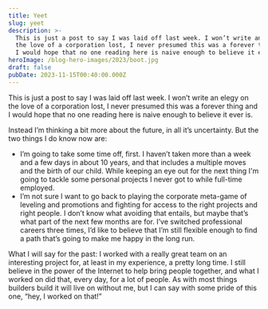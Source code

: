 ```yaml
---
title: Yeet
slug: yeet
description: >-
  This is just a post to say I was laid off last week. I won’t write an elegy on
  the love of a corporation lost, I never presumed this was a forever thing and
  I would hope that no one reading here is naive enough to believe it ever is.
heroImage: /blog-hero-images/2023/boot.jpg
draft: false
pubDate: 2023-11-15T00:40:00.000Z
---
```


This is just a post to say I was laid off last week. I won’t write an elegy on the love of a corporation lost, I never presumed this was a forever thing and I would hope that no one reading here is naive enough to believe it ever is.

Instead I’m thinking a bit more about the future, in all it’s uncertainty. But the two things I do know now are:

* I’m going to take some time off, first. I haven’t taken more than a week and a few days in about 10 years, and that includes a multiple moves and the birth of our child. While keeping an eye out for the next thing I'm going to tackle some personal projects I never got to while full-time employed.
* I’m not sure I want to go back to playing the corporate meta-game of leveling and promotions and fighting for access to the right projects and right people. I don’t know what avoiding that entails, but maybe that’s what part of the next few months are for. I’ve switched professional careers three times, I’d like to believe that I’m still flexible enough to find a path that’s going to make me happy in the long run.

What I will say for the past: I worked with a really great team on an interesting project for, at least in my experience, a pretty long time. I still believe in the power of the Internet to help bring people together, and what I worked on did that, every day, for a lot of people. As with most things builders build it will live on without me, but I can say with some pride of this one, “hey, I worked on that!”
